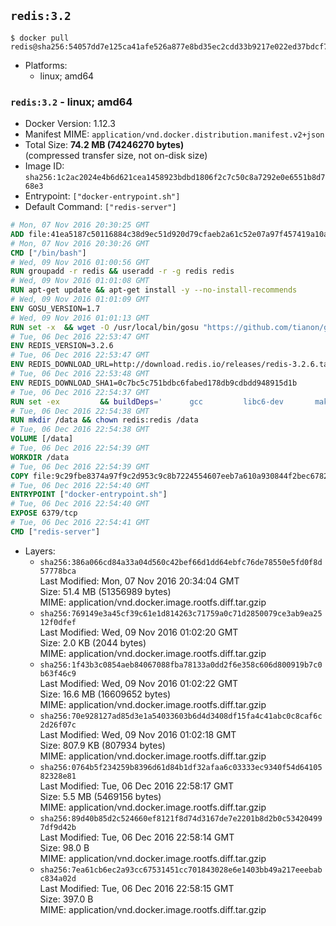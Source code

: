 ## `redis:3.2`

```console
$ docker pull redis@sha256:54057dd7e125ca41afe526a877e8bd35ec2cdd33b9217e022ed37bdcf7d09673
```

-	Platforms:
	-	linux; amd64

### `redis:3.2` - linux; amd64

-	Docker Version: 1.12.3
-	Manifest MIME: `application/vnd.docker.distribution.manifest.v2+json`
-	Total Size: **74.2 MB (74246270 bytes)**  
	(compressed transfer size, not on-disk size)
-	Image ID: `sha256:1c2ac2024e4b6d621cea1458923bdbd1806f2c7c50c8a7292e0e6551b8d768e3`
-	Entrypoint: `["docker-entrypoint.sh"]`
-	Default Command: `["redis-server"]`

```dockerfile
# Mon, 07 Nov 2016 20:30:25 GMT
ADD file:41ea5187c50116884c38d9ec51d920d79cfaeb2a61c52e07a97f457419a10a4f in / 
# Mon, 07 Nov 2016 20:30:26 GMT
CMD ["/bin/bash"]
# Wed, 09 Nov 2016 01:00:56 GMT
RUN groupadd -r redis && useradd -r -g redis redis
# Wed, 09 Nov 2016 01:01:08 GMT
RUN apt-get update && apt-get install -y --no-install-recommends 		ca-certificates 		wget 	&& rm -rf /var/lib/apt/lists/*
# Wed, 09 Nov 2016 01:01:09 GMT
ENV GOSU_VERSION=1.7
# Wed, 09 Nov 2016 01:01:13 GMT
RUN set -x 	&& wget -O /usr/local/bin/gosu "https://github.com/tianon/gosu/releases/download/$GOSU_VERSION/gosu-$(dpkg --print-architecture)" 	&& wget -O /usr/local/bin/gosu.asc "https://github.com/tianon/gosu/releases/download/$GOSU_VERSION/gosu-$(dpkg --print-architecture).asc" 	&& export GNUPGHOME="$(mktemp -d)" 	&& gpg --keyserver ha.pool.sks-keyservers.net --recv-keys B42F6819007F00F88E364FD4036A9C25BF357DD4 	&& gpg --batch --verify /usr/local/bin/gosu.asc /usr/local/bin/gosu 	&& rm -r "$GNUPGHOME" /usr/local/bin/gosu.asc 	&& chmod +x /usr/local/bin/gosu 	&& gosu nobody true
# Tue, 06 Dec 2016 22:53:47 GMT
ENV REDIS_VERSION=3.2.6
# Tue, 06 Dec 2016 22:53:47 GMT
ENV REDIS_DOWNLOAD_URL=http://download.redis.io/releases/redis-3.2.6.tar.gz
# Tue, 06 Dec 2016 22:53:48 GMT
ENV REDIS_DOWNLOAD_SHA1=0c7bc5c751bdbc6fabed178db9cdbdd948915d1b
# Tue, 06 Dec 2016 22:54:37 GMT
RUN set -ex 		&& buildDeps=' 		gcc 		libc6-dev 		make 	' 	&& apt-get update 	&& apt-get install -y $buildDeps --no-install-recommends 	&& rm -rf /var/lib/apt/lists/* 		&& wget -O redis.tar.gz "$REDIS_DOWNLOAD_URL" 	&& echo "$REDIS_DOWNLOAD_SHA1 *redis.tar.gz" | sha1sum -c - 	&& mkdir -p /usr/src/redis 	&& tar -xzf redis.tar.gz -C /usr/src/redis --strip-components=1 	&& rm redis.tar.gz 		&& grep -q '^#define CONFIG_DEFAULT_PROTECTED_MODE 1$' /usr/src/redis/src/server.h 	&& sed -ri 's!^(#define CONFIG_DEFAULT_PROTECTED_MODE) 1$!\1 0!' /usr/src/redis/src/server.h 	&& grep -q '^#define CONFIG_DEFAULT_PROTECTED_MODE 0$' /usr/src/redis/src/server.h 		&& make -C /usr/src/redis 	&& make -C /usr/src/redis install 		&& rm -r /usr/src/redis 		&& apt-get purge -y --auto-remove $buildDeps
# Tue, 06 Dec 2016 22:54:38 GMT
RUN mkdir /data && chown redis:redis /data
# Tue, 06 Dec 2016 22:54:38 GMT
VOLUME [/data]
# Tue, 06 Dec 2016 22:54:39 GMT
WORKDIR /data
# Tue, 06 Dec 2016 22:54:39 GMT
COPY file:9c29fbe8374a97f9c2d953c9c8b7224554607eeb7a610a930844f2bec678265c in /usr/local/bin/ 
# Tue, 06 Dec 2016 22:54:40 GMT
ENTRYPOINT ["docker-entrypoint.sh"]
# Tue, 06 Dec 2016 22:54:40 GMT
EXPOSE 6379/tcp
# Tue, 06 Dec 2016 22:54:41 GMT
CMD ["redis-server"]
```

-	Layers:
	-	`sha256:386a066cd84a33a04d560c42bef66d1dd64ebfc76de78550e5fd0f8d57778bca`  
		Last Modified: Mon, 07 Nov 2016 20:34:04 GMT  
		Size: 51.4 MB (51356989 bytes)  
		MIME: application/vnd.docker.image.rootfs.diff.tar.gzip
	-	`sha256:769149e3a45cf39c61e1d814263c71759a0c71d2850079ce3ab9ea2512f0dfef`  
		Last Modified: Wed, 09 Nov 2016 01:02:20 GMT  
		Size: 2.0 KB (2044 bytes)  
		MIME: application/vnd.docker.image.rootfs.diff.tar.gzip
	-	`sha256:1f43b3c0854aeb84067088fba78133a0dd2f6e358c606d800919b7c0b63f46c9`  
		Last Modified: Wed, 09 Nov 2016 01:02:22 GMT  
		Size: 16.6 MB (16609652 bytes)  
		MIME: application/vnd.docker.image.rootfs.diff.tar.gzip
	-	`sha256:70e928127ad85d3e1a54033603b6d4d3408df15fa4c41abc0c8caf6c2d26f07c`  
		Last Modified: Wed, 09 Nov 2016 01:02:18 GMT  
		Size: 807.9 KB (807934 bytes)  
		MIME: application/vnd.docker.image.rootfs.diff.tar.gzip
	-	`sha256:0764b5f234259b8396d61d84b1df32afaa6c03333ec9340f54d6410582328e81`  
		Last Modified: Tue, 06 Dec 2016 22:58:17 GMT  
		Size: 5.5 MB (5469156 bytes)  
		MIME: application/vnd.docker.image.rootfs.diff.tar.gzip
	-	`sha256:89d40b85d2c524660ef8121f8d74d3167de7e2201b8d2b0c534204997df9d42b`  
		Last Modified: Tue, 06 Dec 2016 22:58:14 GMT  
		Size: 98.0 B  
		MIME: application/vnd.docker.image.rootfs.diff.tar.gzip
	-	`sha256:7ea61cb6ec2a93cc67531451cc701843028e6e1403bb49a217eeebabc834a02d`  
		Last Modified: Tue, 06 Dec 2016 22:58:15 GMT  
		Size: 397.0 B  
		MIME: application/vnd.docker.image.rootfs.diff.tar.gzip
